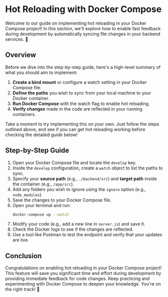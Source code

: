 # Hot Reloading with Docker Compose

Welcome to our guide on implementing hot reloading in your Docker Compose project! In this section, we'll explore how to enable fast feedback during development by automatically syncing file changes in your backend services. 🚀

## Overview

Before we dive into the step-by-step guide, here's a high-level summary of what you should aim to implement:

1. **Create a bind mount** or configure a watch setting in your Docker Compose file.
2. **Define the paths** you wish to sync from your local machine to your Docker container.
3. **Run Docker Compose** with the watch flag to enable hot reloading.
4. **Verify changes** made in the code are reflected in your running containers.

Take a moment to try implementing this on your own. Just follow the steps outlined above, and see if you can get hot reloading working before checking the detailed guide below!

## Step-by-Step Guide

1. Open your Docker Compose file and locate the `develop` key.
2. Inside the `develop` configuration, create a `watch` object to list the paths to sync.
3. Specify your **source path** (e.g., `./backend/src`) and **target path** inside the container (e.g., `/app/src`).
4. Add any folders you wish to ignore using the `ignore` option (e.g., `node_modules`).
5. Save the changes to your Docker Compose file.
6. Open your terminal and run:
   ```bash
   docker-compose up --watch
   ```
7. Modify your code (e.g., add a new line in `server.js`) and save it.
8. Check the Docker logs to see if the changes are reflected.
9. Use a tool like Postman to test the endpoint and verify that your updates are live.

## Conclusion

Congratulations on enabling hot reloading in your Docker Compose project! This feature will save you significant time and effort during development by providing immediate feedback for code changes. Keep practicing and experimenting with Docker Compose to deepen your knowledge. You're on the right track! 🌟
